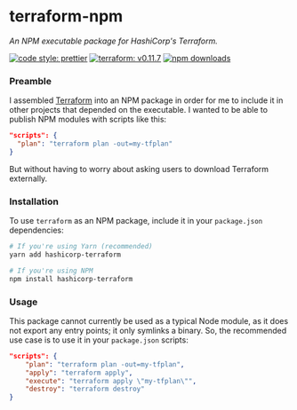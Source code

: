 # terraform-npm
*An NPM executable package for HashiCorp's Terraform.*

[![code style: prettier](https://img.shields.io/badge/code_style-prettier-ff69b4.svg)](https://github.com/prettier/prettier) [![terraform: v0.11.7](https://img.shields.io/badge/terraform-v0.11.7.0-6253f4.svg)](https://www.terraform.io) [![npm downloads](https://img.shields.io/npm/dw/hashicorp-terraform.svg?maxAge=3600)]()

### Preamble
I assembled [Terraform](https://terraform.io) into an NPM package in order for me to include it in other projects that depended on the executable. I wanted to be able to publish NPM modules with scripts like this:
```json
"scripts": {
  "plan": "terraform plan -out=my-tfplan"
}
```
But without having to worry about asking users to download Terraform externally.

### Installation
To use `terraform` as an NPM package, include it in your `package.json` dependencies:
```bash
# If you're using Yarn (recommended)
yarn add hashicorp-terraform

# If you're using NPM
npm install hashicorp-terraform
```

### Usage
This package cannot currently be used as a typical Node module, as it does not export any entry points; it only symlinks a binary. So, the recommended use case is to use it in your `package.json` scripts:
```json
"scripts": {
    "plan": "terraform plan -out=my-tfplan",
    "apply": "terraform apply",
    "execute": "terraform apply \"my-tfplan\"",
    "destroy": "terraform destroy"
}
```
